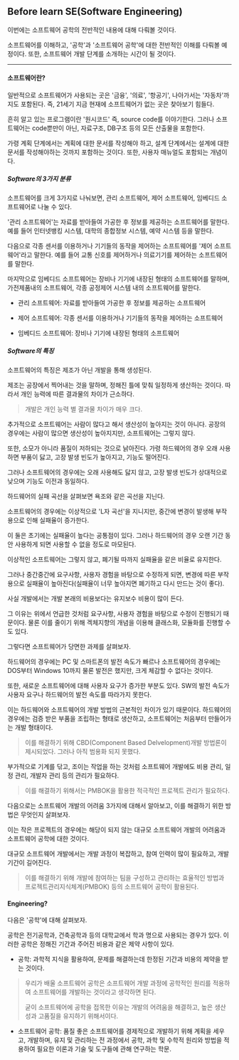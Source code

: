 ## Before learn SE(Software Engineering)

이번에는 소프트웨어 공학의 전반적인 내용에 대해 다뤄볼 것이다.  

소프트웨어를 이해하고, '공학'과 '소프트웨어 공학'에 대한 전반적인 이해를 다뤄볼 예정이다. 또한, 소프트웨어 개발 단계를 소개하는 시간이 될 것이다.

---

#### 소프트웨어란?  

일반적으로 소프트웨어가 사용되는 곳은 '금융', '의료', '항공기', 나아가서는 '자동차'까지도 포함된다. 즉, 21세기 지금 현재에 소프트웨어가 없는 곳은 찾아보기 힘들다.  

흔히 알고 있는 프로그램이란 '원시코드' 즉, source code를 이야기한다. 그러나 소프트웨어는 code뿐만이 아닌, 자료구조, DB구조 등의 모든 산출물을 포함한다.  

가령 계획 단계에서는 계획에 대한 문서를 작성해야 하고, 설계 단계에서는 설계에 대한 문서를 작성해야하는 것까지 포함하는 것이다. 또한, 사용자 매뉴얼도 포함되는 개념이다.  

##### Software의 3가지 분류  

소프트웨어를 크게 3가지로 나눠보면, 관리 소프트웨어, 제어 소프트웨어, 임베디드 소프트웨어로 나눌 수 있다.  

'관리 소프트웨어'는 자료를 받아들여 가공한 후 정보를 제공하는 소프트웨어를 말한다. 예를 들어 인터넷뱅킹 시스템, 대학의 종합정보 시스템, 예약 시스템 등을 말한다.  

다음으로 각종 센서를 이용하거나 기기들의 동작을 제어하는 소프트웨어를 '제어 소프트웨어'라고 말한다. 예를 들어 교통 신호를 제어하거나 의료기기를 제어하는 소프트웨어를 말한다.  

마지막으로 임베디드 소프트웨어는 장비나 기기에 내장된 형태의 소프트웨어를 말하며, 가전제품내의 소프트웨어, 각종 공정제어 시스템 내의 소프트웨어를 말한다.  

* 관리 소프트웨어: 자료를 받아들여 가공한 후 정보를 제공하는 소프트웨어  

* 제어 소프트웨어: 각종 센서를 이용하거나 기기들의 동작을 제어하는 소프트웨어  

* 임베디드 소프트웨어: 장비나 기기에 내장된 형태의 소프트웨어  

##### Software의 특징

소프트웨어의 특징은 제조가 아닌 개발을 통해 생성된다.  

제조는 공장에서 찍어내는 것을 말하며, 정해진 틀에 맞춰 일정하게 생산하는 것이다. 따라서 개인 능력에 따른 결과물의 차이가 근소하다.  

> 개발은 개인 능력 별 결과물 차이가 매우 크다.  

추가적으로 소프트웨어는 사람이 많다고 해서 생산성이 높아지는 것이 아니다. 공장의 경우에는 사람이 많으면 생산성이 높아지지만, 소프트웨어는 그렇지 않다.  

또한, 소모가 아니라 품질이 저하되는 것으로 낡아진다. 가령 하드웨어의 경우 오래 사용하면 부품이 닳고, 고장 발생 빈도가 높아지고, 기능도 떨어진다.  

그러나 소프트웨어의 경우에는 오래 사용해도 닳지 않고, 고장 발생 빈도가 상대적으로 낮으며 기능도 이전과 동일하다.  

하드웨어의 실패 곡선을 살펴보면 욕조와 같은 곡선을 지닌다.  

소프트웨어의 경우에는 이상적으로 'L자 곡선'을 지니지만, 중간에 변경이 발생해 부작용으로 인해 실패율이 증가한다.  

이 둘은 초기에는 실패율이 높다는 공통점이 있다. 그러나 하드웨어의 경우 오랜 기간 동안 사용하게 되면 사용할 수 없을 정도로 마모된다.  

이상적인 소프트웨어는 그렇지 않고, 폐기될 따까지 실패율을 같은 비율로 유지한다.  

그러나 중간중간에 요구사항, 사용자 경험을 바탕으로 수정하게 되면, 변경에 따른 부작용으로 실패율이 높아진다(실패율이 너무 높아지면 폐기하고 다시 만드는 것이 좋다).  

사실 개발에서는 개발 본래의 비용보다는 유지보수 비용이 많이 든다.  

그 이유는 위에서 언급한 것처럼 요구사항, 사용자 경험을 바탕으로 수정이 진행되기 때문이다. 물론 이를 줄이기 위해 겍체지향의 개념을 이용해 클래스화, 모듈화를 진행할 수도 있다.  

그렇다면 소프트웨어가 당면한 과제를 살펴보자.  

하드웨어의 경우에는 PC 및 스마트폰의 발전 속도가 빠르나 소프트웨어의 경우에는 DOS부터 Windows 10까지 물론 발전은 했지만, 크게 체감할 수 없다는 것이다.  

또한, 새로운 소프트웨어에 대해 사용자 요구가 증가한 부분도 있다. SW의 발전 속도가 사용자 요구나 하드웨어의 발전 속도를 따라가지 못한다.  

이는 하드웨어와 소프트웨어의 개발 방법의 근본적인 차이가 있기 때문이다. 하드웨어의 경우에는 검증 받은 부품을 조립하는 형태로 생산하고, 소프트웨어는 처음부터 만들어가는 개발 형태이다.  

> 이를 해결하기 위해 CBD(Component Based Delvelopment)개발 방법론이 제시되었다. 그러나 아직 범용화 되지 못했다.  

부가적으로 기계를 닦고, 조이는 작업을 하는 것처럼 소프트웨어 개발에도 비용 관리, 일정 관리, 개발자 관리 등의 관리가 필요하다.  

> 이를 해결하기 위해서는 PMBOK을 활용한 적극적인 프로젝트 관리가 필요하다.  

다음으로는 소프트웨어 개발의 어려움 3가지에 대해서 알아보고, 이를 해결하기 위한 방법은 무엇인지 살펴보자.  

이는 작은 프로젝트의 경우에는 해당이 되지 않는 대규모 소프트웨어 개발의 어려움과 소프트웨어 공학에 대한 것이다.  

대규모 소프트웨어 개발에서는 개발 과정이 복잡하고, 참여 인력이 많이 필요하고, 개발 기간이 길어진다.  

> 이를 해결하기 위해 개발에 참여하는 팀을 구성하고 관리하는 효율적인 방법과 프로젝트관리지식체계(PMBOK) 등의 소프트웨어 공학이 활용된다.  

#### Engineering?

다음은 '공학'에 대해 살펴보자.  

공학은 전기공학과, 건축공학과 등의 대학교에서 학과 명으로 사용되는 경우가 있다. 이러한 공학은 정해진 기간과 주어진 비용과 같은 제약 사항이 있다. 

* 공학: 과학적 지식을 활용하여, 문제를 해결하는데 한정된 기간과 비용의 제약을 받는 것이다.  

> 우리가 배울 소프트웨어 공학은 소프트웨어 개발 과정에 공학적인 원리를 적용하여 소프트웨어를 개발하는 것이라고 생각하면 된다.  
>
> 굳이 소프트웨어에 공학을 접목한 이유는 개발의 어려움을 해결하고, 높은 생산성과 고품질을 유지하기 위해서이다.  

* 소프트웨어 공학: 품질 좋은 소프트웨어를 경제적으로 개발하기 위해 계획을 세우고, 개발하며, 유지 및 관리하는 전 과정에서 공학, 과학 및 수학적 원리와 방법을 적용하여 필요한 이론과 기술 및 도구들에 관해 연구하는 학문.


